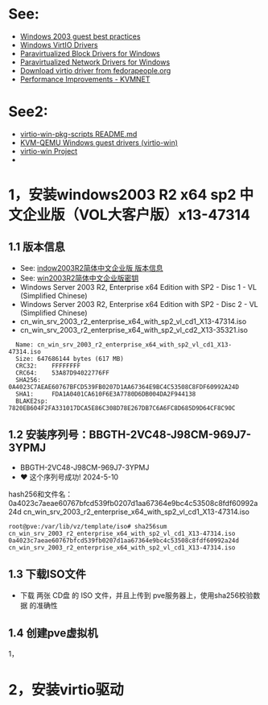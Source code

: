 # See:
- [Windows 2003 guest best practices](https://pve.proxmox.com/wiki/Windows_2003_guest_best_practices)
- [Windows VirtIO Drivers](https://pve.proxmox.com/wiki/Windows_VirtIO_Drivers)
- [Paravirtualized Block Drivers for Windows](https://pve.proxmox.com/wiki/Paravirtualized_Block_Drivers_for_Windows)
- [Paravirtualized Network Drivers for Windows](https://pve.proxmox.com/wiki/Paravirtualized_Network_Drivers_for_Windows)
- [Download virtio driver from fedorapeople.org](https://fedorapeople.org/groups/virt/virtio-win/direct-downloads/archive-virtio/)
- [Performance Improvements - KVMNET](http://www.linux-kvm.org/page/WindowsGuestDrivers/kvmnet/registry)

# See2:
- [virtio-win-pkg-scripts README.md](https://github.com/virtio-win/virtio-win-pkg-scripts/blob/master/README.md)
- [KVM-QEMU Windows guest drivers (virtio-win)](https://github.com/virtio-win/kvm-guest-drivers-windows)
- [virtio-win Project](https://github.com/virtio-win)
- 
 
# 1，安装windows2003 R2 x64 sp2 中文企业版（VOL大客户版）x13-47314
## 1.1 版本信息
   - See: [indow2003R2简体中文企业版 版本信息](https://github.com/AaG7xNnrgbzeyqc5woPS/linux_help/blob/master/win2003/window2003R2%E7%AE%80%E4%BD%93%E4%B8%AD%E6%96%87%E4%BC%81%E4%B8%9A%E7%89%88.md)
   - See: [win2003R2简体中文企业版密钥](https://github.com/AaG7xNnrgbzeyqc5woPS/linux_help/blob/master/win2003/win2003R2%E7%AE%80%E4%BD%93%E4%B8%AD%E6%96%87%E4%BC%81%E4%B8%9A%E7%89%88%E5%AF%86%E9%92%A5.md)
   - Windows Server 2003 R2, Enterprise x64 Edition with SP2 - Disc 1 - VL (Simplified Chinese)
   - Windows Server 2003 R2, Enterprise x64 Edition with SP2 - Disc 2 - VL (Simplified Chinese)
   - cn_win_srv_2003_r2_enterprise_x64_with_sp2_vl_cd1_X13-47314.iso
   - cn_win_srv_2003_r2_enterprise_x64_with_sp2_vl_cd2_X13-35321.iso
     
   ```
     Name: cn_win_srv_2003_r2_enterprise_x64_with_sp2_vl_cd1_X13-47314.iso
     Size: 647686144 bytes (617 MB)
     CRC32:    FFFFFFFF
     CRC64:    53A87D94022776FF
     SHA256:   0A4023C7AEAE60767BFCD539FB0207D1AA67364E9BC4C53508C8FDF60992A24D
     SHA1:     FDA1A0401CA610F6E3A7780D6DB004DA2F944138
     BLAKE2sp: 7820EB604F2FA331017DCA5E86C308D78E267DB7C6A6FC8D685D9D64CF8C90C
   ```
## 1.2 安装序列号：BBGTH-2VC48-J98CM-969J7-3YPMJ
- BBGTH-2VC48-J98CM-969J7-3YPMJ
- ❤️ 这个序列号成功! 2024-5-10

hash256和文件名：    
0a4023c7aeae60767bfcd539fb0207d1aa67364e9bc4c53508c8fdf60992a24d cn_win_srv_2003_r2_enterprise_x64_with_sp2_vl_cd1_X13-47314.iso
```
root@pve:/var/lib/vz/template/iso# sha256sum cn_win_srv_2003_r2_enterprise_x64_with_sp2_vl_cd1_X13-47314.iso
0a4023c7aeae60767bfcd539fb0207d1aa67364e9bc4c53508c8fdf60992a24d  cn_win_srv_2003_r2_enterprise_x64_with_sp2_vl_cd1_X13-47314.iso
```

## 1.3 下载ISO文件
- 下载 两张 CD盘 的 ISO 文件，并且上传到 pve服务器上，使用sha256校验数据 的准确性

## 1.4 创建pve虚拟机
1，




# 2，安装virtio驱动

